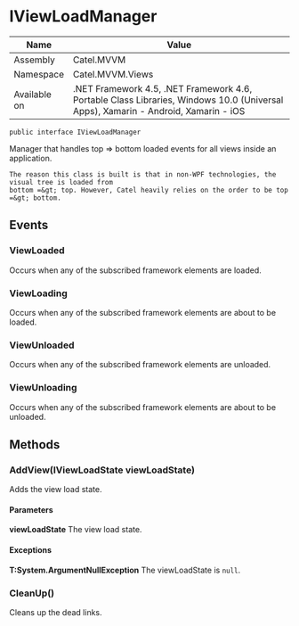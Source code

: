 

# IViewLoadManager

Name|Value
---|---
Assembly|Catel.MVVM
Namespace|Catel.MVVM.Views
Available on|.NET Framework 4.5, .NET Framework 4.6, Portable Class Libraries, Windows 10.0 (Universal Apps), Xamarin - Android, Xamarin - iOS

```
public interface IViewLoadManager
```

Manager that handles top =&gt; bottom loaded events for all views inside an application.
    


    The reason this class is built is that in non-WPF technologies, the visual tree is loaded from
    bottom =&gt; top. However, Catel heavily relies on the order to be top =&gt; bottom.



## Events

### ViewLoaded

Occurs when any of the subscribed framework elements are loaded.



### ViewLoading

Occurs when any of the subscribed framework elements are about to be loaded.



### ViewUnloaded

Occurs when any of the subscribed framework elements are unloaded.



### ViewUnloading

Occurs when any of the subscribed framework elements are about to be unloaded.



## Methods

### AddView(IViewLoadState viewLoadState)

Adds the view load state.

#### Parameters

**viewLoadState**
The view load state.

#### Exceptions

**T:System.ArgumentNullException**
The viewLoadState is ```null```.



### CleanUp()

Cleans up the dead links.




